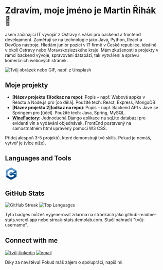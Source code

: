 # Zdravím, moje jméno je Martin Řihák 👋

Jsem začínající IT vývojář z Ostravy s vášní pro backend a frontend development. Zaměřuji se na technologie jako Java, Python, React a DevOps nástroje. Hledám junior pozici v IT firmě v České republice, ideálně v okolí Ostravy nebo Moravskoslezského kraje. Mám zkušenosti s projekty v rámci backend vývoje, spravování databází, tak vytváření a správu komerčních webových stránek.

![Tvůj obrázek nebo GIF, např. z Unsplash](https://example.com/image.gif)  <!-- Přidej vizuál pro lepší dojem -->

## Moje projekty
- **[Název projektu 1](odkaz na repo)**: Popis – např. Webová appka v Reactu a Node.js pro [co dělá]. Použité tech: React, Express, MongoDB.
- **[Název projektu 2](odkaz na repo)**: Popis – např. Backend API v Jave se Springem pro [účel]. Použité tech: Java, Spring, MySQL.
- **[WineFactory](https://github.com/martinRihak/WineFactory)**: Jednoduchá Django aplikace na sqLite databázi pro evidenti vín a vydávání objednávek. FrontEnd postavený na samostnatném html upravený pomocí W3 CSS.

Přidej alespoň 3-5 projektů, které demonstrují tvé skills. Pokud je nemáš, vytvoř je (více níže).

## Languages and Tools
<!-- Tvoje stávající sekce – vlož sem ty ikony -->
<p align="left"> <a href="https://www.w3schools.com/cpp/" target="_blank" rel="noreferrer"> <img src="https://raw.githubusercontent.com/devicons/devicon/master/icons/cplusplus/cplusplus-original.svg" alt="cplusplus" width="40" height="40"/> </a> <!-- a tak dále pro všechny --> </p>

## GitHub Stats
<!-- Přidej badges pro aktivitu -->
![GitHub Streak](https://streak-stats.demolab.com/?user=tvůj-username&theme=dark)
![Top Languages](https://github-readme-stats.vercel.app/api/top-langs/?username=tvůj-username&layout=compact&theme=dark)

Tyto badges můžeš vygenerovat zdarma na stránkách jako github-readme-stats.vercel.app nebo streak-stats.demolab.com. Stačí nahradit "tvůj-username".

## Connect with me
<p align="left">
<a href="https://linkedin.com/in/tvé-linkedin" target="blank"><img align="center" src="https://raw.githubusercontent.com/rahuldkjain/github-profile-readme-generator/master/src/images/icons/Social/linked-in-alt.svg" alt="tvůj-linkedin" height="30" width="40" /></a>
<a href="mailto:tvůj@email.cz"><img align="center" src="https://img.icons8.com/color/48/000000/gmail.png" alt="email" height="30" width="40" /></a>
<!-- Přidej další, např. Twitter, web -->
</p>

Díky za návštěvu! Pokud máš zájem o spolupráci, napiš mi.
